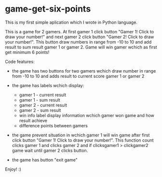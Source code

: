 # game-get-six-points

This is my first simple aplication which I wrote in Python language.

This is a game for 2 gamers. At first gamer 1 click button "Gamer 1! Click to draw your number!" and next gamer 2 click button "Gamer 2! Click to draw your number!".
This button draw numbers in range from -10 to 10 and add result to sum result gamer 1 or gamer 2.
Game will win gamer wchich as first get minimum 6 points! 

Code features:
- the game has two buttons for two gamers wchich draw number in range from -10 to 10 and adds result to current score gamer 1 or gamer 2

- the game has labels wchich display:
	- gamer 1 - current result
	- gamer 1 - sum result
	- gamer 2 - current result
	- gamer 2 - sum result
	- win info label display information wchich gamer won game and how result achieve
	- difference points between gamers

- the game prevent situation in wchich gamer 1 will win game after first click button "Gamer 1! Click to draw your number!". This function count clicks gamer 1 and clicks gamer 2 and if clicksgamer1 > clickgamer2 game wait until gamer 2 clicks button. 

- the game has button "exit game"

Enjoy! :)
